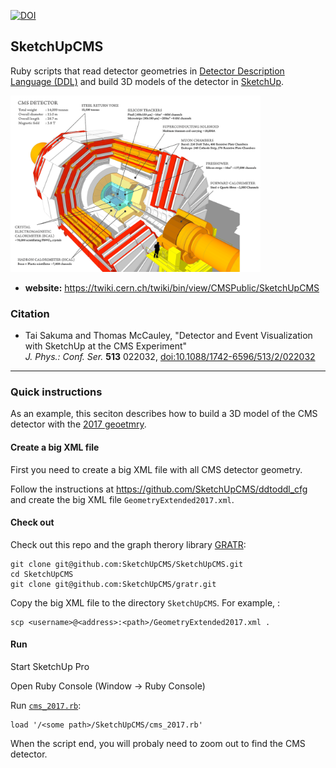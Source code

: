 
[![DOI](https://zenodo.org/badge/DOI/10.5281/zenodo.376533.svg)](https://doi.org/10.5281/zenodo.376533)

## SketchUpCMS

Ruby scripts that read detector geometries in [Detector Description Language (DDL)](https://twiki.cern.ch/twiki/bin/view/CMSPublic/SWGuideDetectorDescription)
 and build 3D models of the detector in [SketchUp](https://www.sketchup.com/).

[<img src="images/cms_160312_02_1200.png" width="400">](https://cms-docdb.cern.ch/cgi-bin/PublicDocDB/RetrieveFile?docid=11514&filename=cms_160312_02.png&version=3)

* **website:** https://twiki.cern.ch/twiki/bin/view/CMSPublic/SketchUpCMS

### Citation

* Tai Sakuma and Thomas McCauley, "Detector and Event Visualization with SketchUp at the CMS Experiment" <br />
  *J. Phys.: Conf. Ser.* **513** 022032, [doi:10.1088/1742-6596/513/2/022032](http://dx.doi.org/10.1088/1742-6596/513/2/022032)

---

### Quick instructions

As an example, this seciton describes how to build a 3D model of the CMS detector with the [2017 geoetmry](https://github.com/cms-sw/cmssw/blob/CMSSW_9_0_0_pre5/Configuration/Geometry/python/GeometryExtended2017_cff.py).

#### Create a big XML file

First you need to create a big XML file with all CMS detector geometry.

Follow the instructions at https://github.com/SketchUpCMS/ddtoddl_cfg and create the big XML file `GeometryExtended2017.xml`.

#### Check out

Check out this repo and the graph therory library [GRATR](http://gratr.rubyforge.org/):
```
git clone git@github.com:SketchUpCMS/SketchUpCMS.git
cd SketchUpCMS
git clone git@github.com:SketchUpCMS/gratr.git
```

Copy the big XML file to the directory `SketchUpCMS`. For example, :
```
scp <username>@<address>:<path>/GeometryExtended2017.xml .
```

#### Run

Start SketchUp Pro

Open Ruby Console (Window -> Ruby Console)

Run [`cms_2017.rb`](cms_2017.rb):
```
load '/<some path>/SketchUpCMS/cms_2017.rb'
```

When the script end, you will probaly need to zoom out to find the CMS detector.


